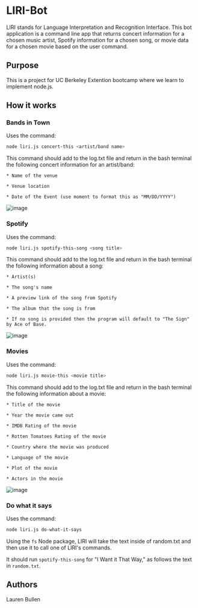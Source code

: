# LIRI-Bot
LIRI stands for Language Interpretation and Recognition Interface. This bot application is a command line app that returns concert information for a chosen music artist, Spotify information for a chosen song, or movie data for a chosen movie based on the user command. 

## Purpose
This is a project for UC Berkeley Extention bootcamp where we learn to implement node.js.

## How it works

### Bands in Town
Uses the command:
```bash
node liri.js concert-this <artist/band name>
```
This command should add to the log.txt file and return in the bash terminal the following concert information for an artist/band:
    
    * Name of the venue

    * Venue location

    * Date of the Event (use moment to format this as "MM/DD/YYYY")

![image](../images/concert-this.png)    

### Spotify
Uses the command: 
```bash
node liri.js spotify-this-song <song title>
```   
This command should add to the log.txt file and return in the bash terminal the following information about a song:

    * Artist(s)

    * The song's name

    * A preview link of the song from Spotify

    * The album that the song is from

    * If no song is provided then the program will default to "The Sign" by Ace of Base.

![image](../images/spotify-this-song.png)

### Movies
Uses the command: 
```bash
node liri.js movie-this <movie title>
``` 
This command should add to the log.txt file and return in the bash terminal the following information about a movie:

    * Title of the movie

    * Year the movie came out

    * IMDB Rating of the movie

    * Rotten Tomatoes Rating of the movie

    * Country where the movie was produced

    * Language of the movie

    * Plot of the movie

    * Actors in the movie

![image](../images/movie-this.png)

### Do what it says
Uses the command: 
```bash
node liri.js do-what-it-says
```
Using the `fs` Node package, LIRI will take the text inside of random.txt and then use it to call one of LIRI's commands.

It should run `spotify-this-song` for "I Want it That Way," as follows the text in `random.txt`.

## Authors
Lauren Bullen
